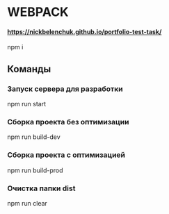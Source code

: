 # WEBPACK

#### https://nickbelenchuk.github.io/portfolio-test-task/

npm i

## Команды

### Запуск сервера для разработки

npm run start

### Сборка проекта без оптимизации

npm run build-dev

### Сборка проекта с оптимизацией

npm run build-prod

### Очистка папки dist

npm run clear
